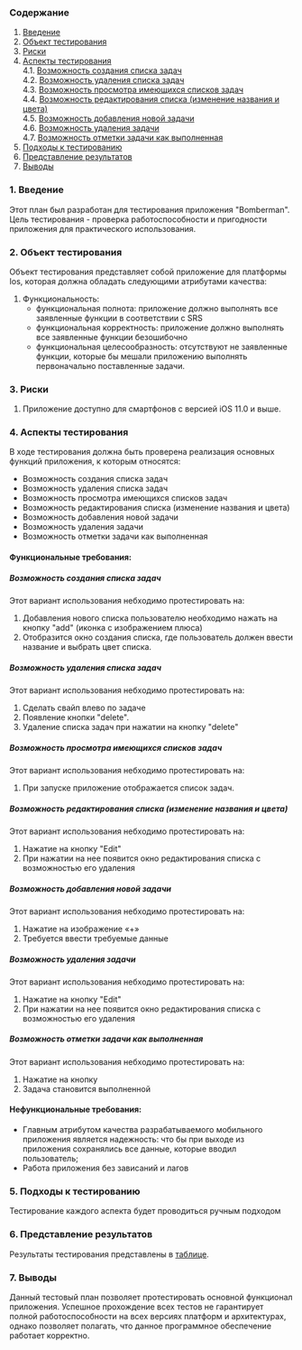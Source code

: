### Содержание
  1. [Введение](#1)
  2. [Объект тестирования](#2)
  3. [Риски](#3)
  4. [Аспекты тестирования](#4)<br>
    4.1. [Возможность создания списка задач](#001)<br>
    4.2. [Возможность удаления списка задач](#002)<br>
    4.3. [Возможность просмотра имеющихся списков задач](#003)<br>
    4.4. [Возможность редактирования списка (изменение названия и цвета)](#004)<br>
    4.5. [Возможность добавления новой задачи](#005)<br>
    4.6. [Возможность удаления задачи](#006)<br>
    4.7. [Возможность отметки задачи как выполненная](#007)<br>
5. [Подходы к тестированию](#5)
6. [Представление результатов](#6)
7. [Выводы](#7)

<a name="1"></a>
### 1. Введение
Этот план был разработан для тестирования приложения "Bomberman". 
Цель тестирования - проверка работоспособности и пригодности приложения для практического использования.

<a name="2"></a>
### 2. Объект тестирования
Объект тестирования представляет собой приложение для платформы Ios, которая должна обладать следующими атрибутами качества:
1. Функциональность:
    - функциональная полнота: приложение должно выполнять все заявленные функции в соответствии с SRS
    - функциональная корректность: приложение должно выполнять все заявленные функции безошибочно
    - функциональная целесообразность: отсутствуют не заявленные функции, которые бы мешали приложению выполнять первоначально поставленные задачи.

<a name="3"></a>
### 3. Риски
1. Приложение доступно для смартфонов с версией iOS 11.0 и выше.


<a name="4"></a>
### 4. Аспекты тестирования
В ходе тестирования должна быть проверена реализация основных функций приложения, к которым относятся:

  -  Возможность создания списка задач
  -  Возможность удаления списка задач
  -  Возможность просмотра имеющихся списков задач
  -  Возможность редактирования списка (изменение названия и цвета)
  -  Возможность добавления новой задачи
  -  Возможность удаления задачи
  -  Возможность отметки задачи как выполненная

#### Функциональные требования:

<a name="001"></a>
##### Возможность создания списка задач
Этот вариант использования небходимо протестировать на:
1. Добавления нового списка пользователю необходимо нажать на кнопку "add" (иконка с изображением плюса)
2. Отобразится окно создания списка, где пользователь должен ввести название и выбрать цвет списка.

<a name="002"></a>
##### Возможность удаления списка задач
Этот вариант использования небходимо протестировать на:
1. Сделать свайп влево по задаче
2. Появление кнопки "delete".
3. Удаление списка задач при нажатии на кнопку "delete"

<a name="003"></a>
##### Возможность просмотра имеющихся списков задач
Этот вариант использования небходимо протестировать на:
1. При запуске приложение отображается список задач.

<a name="004"></a>
##### Возможность редактирования списка (изменение названия и цвета)
Этот вариант использования небходимо протестировать на:
1. Нажатие на кнопку "Edit"
2. При нажатии на нее появится окно редактирования списка с возможностью его удаления

<a name="005"></a>
##### Возможность добавления новой задачи
Этот вариант использования небходимо протестировать на:
1. Нажатие на изображение «+»  
2. Требуется ввести требуемые данные

<a name="006"></a>
##### Возможность удаления задачи
Этот вариант использования небходимо протестировать на:
1. Нажатие на кнопку "Edit"
2. При нажатии на нее появится окно редактирования списка с возможностью его удаления


<a name="007"></a>
##### Возможность отметки задачи как выполненная
Этот вариант использования небходимо протестировать на:
1. Нажатие на кнопку 
2. Задача становится выполненной


#### Нефункциональные требования:
- Главным атрибутом качества разрабатываемого мобильного приложения является надежность: что бы при выходе из приложения сохранялись все данные, которые вводил пользователь;
- Работа приложения без зависаний и лагов

<a name="5"></a>
### 5. Подходы к тестированию
Тестирование каждого аспекта будет проводиться ручным подходом

<a name="6"></a>
### 6. Представление результатов
Результаты тестирования представлены в [таблице]().

<a name="7"></a>
### 7. Выводы
Данный тестовый план позволяет протестировать основной функционал приложения. Успешное прохождение всех тестов не гарантирует полной работоспособности на всех версиях платформ и архитектурах, однако позволяет полагать, что данное программное обеспечение работает корректно.
